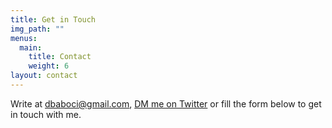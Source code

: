 ```yaml
---
title: Get in Touch
img_path: ""
menus:
  main:
    title: Contact
    weight: 6
layout: contact
---
```

Write at [dbaboci@gmail.com](dbaboci@gmail.com), [DM me on Twitter](twitter.com/dbaboci) or fill the form below to get in touch with me.